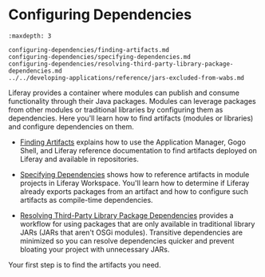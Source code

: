 # Configuring Dependencies

```{toctree}
:maxdepth: 3

configuring-dependencies/finding-artifacts.md
configuring-dependencies/specifying-dependencies.md
configuring-dependencies/resolving-third-party-library-package-dependencies.md
../../developing-applications/reference/jars-excluded-from-wabs.md
```

Liferay provides a container where modules can publish and consume functionality through their Java packages. Modules can leverage packages from other modules or traditional libraries by configuring them as dependencies. Here you'll learn how to find artifacts (modules or libraries) and configure dependencies on them.

* [Finding Artifacts](./configuring-dependencies/finding-artifacts.md) explains how to use the Application Manager, Gogo Shell, and Liferay reference documentation to find artifacts deployed on Liferay and available in repositories.

* [Specifying Dependencies](./configuring-dependencies/specifying-dependencies.md) shows how to reference artifacts in module projects in Liferay Workspace. You'll learn how to determine if Liferay already exports packages from an artifact and how to configure such artifacts as compile-time dependencies.

* [Resolving Third-Party Library Package Dependencies](./configuring-dependencies/resolving-third-party-library-package-dependencies.md) provides a workflow for using packages that are only available in traditional library JARs (JARs that aren't OSGi modules). Transitive dependencies are minimized so you can resolve dependencies quicker and prevent bloating your project with unnecessary JARs.

Your first step is to find the artifacts you need.